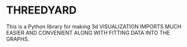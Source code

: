 # THREEDYARD
This is a Python library for making 3d VISUALIZATION IMPORTS MUCH EASIER AND CONVENIENT ALONG WITH FITTING DATA INTO THE GRAPHS.